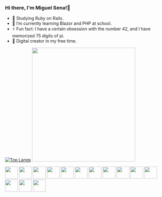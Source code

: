 ### Hi there, I'm Miguel Sena!👋

- 💎 Studying Ruby on Rails.
- 🌱 I’m currently learning Blazor and PHP at school.
- ⚡ Fun fact: I have a certain obsession with the number 42, and I have memorized 75 digits of pi.
- 🎨 Digital creator in my free time.

[![Top Langs](https://github-readme-stats.vercel.app/api/top-langs/?username=senamiguel&layout=pie&theme=merko&hide=html,css,javascript)](https://github.com/senamiguel/github-readme-stats)
<img src="https://media1.tenor.com/m/GOabrbLMl4AAAAAd/plink-cat-plink.gif" width="340" height="375"/>
<div>
  <img src="https://media1.tenor.com/m/N3qwkwoXDD0AAAAC/crunch-cat.gif" width="42" height="40"/>
  <img src="https://github.com/senamiguel/PeopleGen/assets/68573307/d9000909-b2d8-4270-b60f-15fb78a81cb4" width="42" height="40"/>
  <img src="https://media1.tenor.com/m/ZuXnTDxIbjQAAAAC/shocked-shocked-cat.gif" width="42" height="40"/>
  <img src="https://media1.tenor.com/m/5Alq9lk3YAQAAAAC/angry.gif" width="42" height="40"/>
  <img src="https://media1.tenor.com/m/QQTLF-JE2VcAAAAC/kiss.gif" width="42" height="40"/>
  <img src="https://media1.tenor.com/m/dDu9uYP_2i0AAAAC/water-cat-cat.gif" width="42" height="40"/>
  <img src="https://media1.tenor.com/m/2CeJ1F1SOtMAAAAC/hug.gif" width="42" height="40"/>
  <img src="https://media1.tenor.com/m/ygBBsWL5DAUAAAAC/cat-kiss-extasyxx.gif" width="42" height="40"/>
  <img src="https://media1.tenor.com/m/uxPM15EwAxEAAAAC/cat-kiss.gif" width="42" height="40"/>
  <img src="https://media1.tenor.com/m/1CH3jcj87Q0AAAAC/silly-cat-cat-meme-face.gif" width="42" height="40"/>
  <img src="https://media1.tenor.com/m/7t63GFnoIPUAAAAd/huh-cat-huh-m4rtin.gif" width="42" height="40"/>
  <img src="https://media1.tenor.com/m/DRgXad_JuuQAAAAC/bobitos-mimis.gif" width="42" height="40"/>
  <img src="https://media1.tenor.com/m/EkfaefdaRqgAAAAd/luna-cat.gif" width="42" height="40"/>
  <img src="https://media1.tenor.com/m/PJevjyLAlhkAAAAd/cat-wrestling-cat-choking.gif" width="42" height="40"/>
</div>
